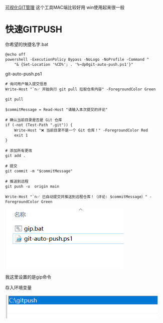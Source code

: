 [可视化GIT管理](https://www.sourcetreeapp.com/)  这个工具MAC端比较好用 win使用起来很一般

# 快速GITPUSH

你希望的快捷名字.bat

```
@echo off
powershell -ExecutionPolicy Bypass -NoLogo -NoProfile -Command ^
    "& {Set-Location '%CD%'; . '%~dp0git-auto-push.ps1'}"

```

git-auto-push.ps1

```
# 询问用户输入提交信息
Write-Host "`n✅ 开始执行 git pull 拉取仓库内容" -ForegroundColor Green

git pull 

$commitMessage = Read-Host "请输入本次提交的评论"

# 确认当前目录是否是 Git 仓库
if (-not (Test-Path ".git")) {
    Write-Host "❌ 当前目录不是一个 Git 仓库！" -ForegroundColor Red
    exit 1
}

# 添加所有更改
git add .

# 提交
git commit -m "$commitMessage"

# 推送到远程
git push -u  origin main 

Write-Host "`n✅ 已自动提交并推送到远程仓库！（评论: $commitMessage）" -ForegroundColor Green

```

![image-20250901212328745](https://raw.githubusercontent.com/Xioaruan912/pic/main/image-20250901212328745.png)

我这里设置的是gip命令

存入环境变量

![image-20250901212403179](https://raw.githubusercontent.com/Xioaruan912/pic/main/image-20250901212403179.png)
